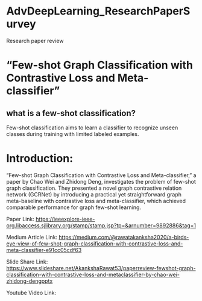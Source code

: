 # AdvDeepLearning_ResearchPaperSurvey
Research paper review

# “Few-shot Graph Classification with Contrastive Loss and Meta-classifier”

## what is a few-shot classification?
Few-shot classification aims to learn a classifier to recognize unseen classes during training with limited labeled examples.

# Introduction:
“Few-shot Graph Classification with Contrastive Loss and Meta-classifier,” a paper by Chao Wei and Zhidong Deng, investigates the problem of few-shot graph classification. They presented a novel graph contrastive relation network (GCRNet) by introducing a practical yet straightforward graph meta-baseline with contrastive loss and meta-classifier, which achieved comparable performance for graph few-shot learning.



Paper Link: https://ieeexplore-ieee-org.libaccess.sjlibrary.org/stamp/stamp.jsp?tp=&arnumber=9892886&tag=1

Medium Article Link: https://medium.com/@rawatakanksha2020/a-birds-eye-view-of-few-shot-graph-classification-with-contrastive-loss-and-meta-classifier-e91cc05cdf63

Slide Share Link: https://www.slideshare.net/AkankshaRawat53/paperreview-fewshot-graph-classification-with-contrastive-loss-and-metaclassifier-by-chao-wei-zhidong-dengpptx

Youtube Video Link: 
